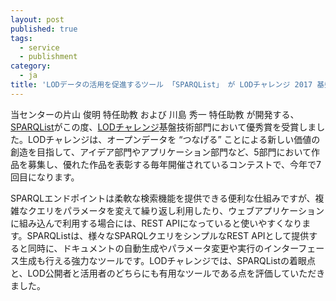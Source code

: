 ```yaml
---
layout: post
published: true
tags:
  - service
  - publishment
category:
  - ja
title: 'LODデータの活用を促進するツール 「SPARQList」 が LODチャレンジ 2017 基盤技術部門で優秀賞を受賞しました'
---
```

当センターの片山 俊明 特任助教 および 川島 秀一 特任助教 が開発する、[SPARQList](http://idea.linkdata.org/idea/idea1s2461i)がこの度、[LODチャレンジ](http://2017.lodc.jp/)基盤技術部門において優秀賞を受賞しました。LODチャレンジは、オープンデータを “つなげる” ことによる新しい価値の創造を目指して、アイデア部門やアプリケーション部門など、5部門において作品を募集し、優れた作品を表彰する毎年開催されているコンテストで、今年で7回目になります。
 
SPARQLエンドポイントは柔軟な検索機能を提供できる便利な仕組みですが、複雑なクエリをパラメータを変えて繰り返し利用したり、ウェブアプリケーションに組み込んで利用する場合には、REST APIになっていると使いやすくなります。SPARQListは、様々なSPARQLクエリをシンプルなREST APIとして提供すると同時に、ドキュメントの自動生成やパラメータ変更や実行のインターフェース生成も行える強力なツールです。LODチャレンジでは、SPARQListの着眼点と、LOD公開者と活用者のどちらにも有用なツールである点を評価していただきました。